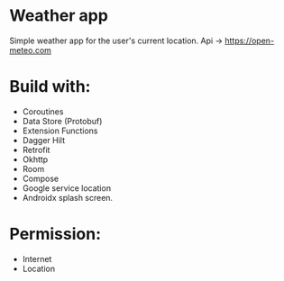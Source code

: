 # Weather app

Simple weather app for the user's current location.
Api -> https://open-meteo.com

# Build with:
- Coroutines
- Data Store (Protobuf)
- Extension Functions
- Dagger Hilt
- Retrofit
- Okhttp
- Room
- Compose
- Google service location
- Androidx splash screen.

# Permission: 
- Internet
- Location
